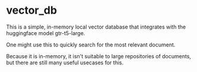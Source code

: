 # vector_db
This is a simple, in-memory local vector database that integrates with the huggingface model gtr-t5-large.

One might use this to quickly search for the most relevant document.

Because it is in-memory, it isn't suitable to large repositories of documents, but there are still many useful usecases for this.

